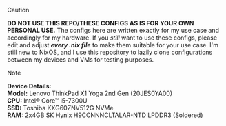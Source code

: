 > [!CAUTION]
> **DO NOT USE THIS REPO/THESE CONFIGS AS IS FOR YOUR OWN PERSONAL USE.** The configs here are written exactly for my use case and accordingly for my hardware. If you *still* want to use these configs, please edit and adjust ***every .nix file*** to make them suitable for your use case. I'm still new to NixOS, and I use this repository to lazily clone configurations between my devices and VMs for testing purposes.

> [!NOTE]
>**Device Details:**  
> **Model:** Lenovo ThinkPad X1 Yoga 2nd Gen (20JES0YA00)  
> **CPU:** Intel® Core™ i5-7300U  
> **SSD:** Toshiba KXG60ZNV512G NVMe  
> **RAM:** 2x4GB SK Hynix H9CCNNNCLTALAR-NTD LPDDR3 (Soldered)  